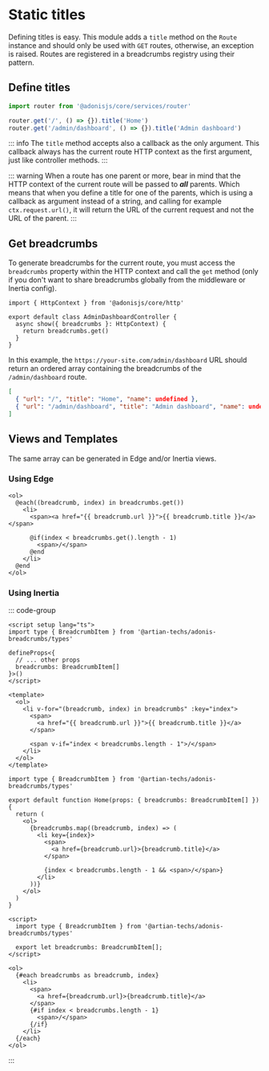 # Static titles

Defining titles is easy. This module adds a `title` method on the `Route` instance and should only be used with `GET` routes, otherwise, an exception is raised. Routes are registered in a breadcrumbs registry using their pattern.

## Define titles

```typescript
import router from '@adonisjs/core/services/router'

router.get('/', () => {}).title('Home')
router.get('/admin/dashboard', () => {}).title('Admin dashboard')
```

::: info
The `title` method accepts also a callback as the only argument. This callback always has the current route HTTP context as the first argument, just like controller methods.
:::

::: warning
When a route has one parent or more, bear in mind that the HTTP context of the current route will be passed to **_all_** parents. Which means that when you define a title for one of the parents, which is using a callback as argument instead of a string, and calling for example `ctx.request.url()`, it will return the URL of the current request and not the URL of the parent.
:::

## Get breadcrumbs

To generate breadcrumbs for the current route, you must access the `breadcrumbs` property within the HTTP context and call the `get` method (only if you don't want to share breadcrumbs globally from the middleware or Inertia config).

```typescript{5}
import { HttpContext } from '@adonisjs/core/http'

export default class AdminDashboardController {
  async show({ breadcrumbs }: HttpContext) {
    return breadcrumbs.get()
  }
}
```

In this example, the `https://your-site.com/admin/dashboard` URL should return an ordered array containing the breadcrumbs of the `/admin/dashboard` route.

```json
[
  { "url": "/", "title": "Home", "name": undefined },
  { "url": "/admin/dashboard", "title": "Admin dashboard", "name": undefined }
]
```

## Views and Templates

The same array can be generated in Edge and/or Inertia views.

### Using Edge

```pug [Edge]
<ol>
  @each((breadcrumb, index) in breadcrumbs.get())
    <li>
      <span><a href="{{ breadcrumb.url }}">{{ breadcrumb.title }}</a></span>

      @if(index < breadcrumbs.get().length - 1)
        <span>/</span>
      @end
    </li>
  @end
</ol>
```

### Using Inertia

::: code-group

```vue [Vue]
<script setup lang="ts">
import type { BreadcrumbItem } from '@artian-techs/adonis-breadcrumbs/types'

defineProps<{
  // ... other props
  breadcrumbs: BreadcrumbItem[]
}>()
</script>

<template>
  <ol>
    <li v-for="(breadcrumb, index) in breadcrumbs" :key="index">
      <span>
        <a href="{{ breadcrumb.url }}">{{ breadcrumb.title }}</a>
      </span>

      <span v-if="index < breadcrumbs.length - 1">/</span>
    </li>
  </ol>
</template>
```

```tsx [TSX]
import type { BreadcrumbItem } from '@artian-techs/adonis-breadcrumbs/types'

export default function Home(props: { breadcrumbs: BreadcrumbItem[] }) {
  return (
    <ol>
      {breadcrumbs.map((breadcrumb, index) => (
        <li key={index}>
          <span>
            <a href={breadcrumb.url}>{breadcrumb.title}</a>
          </span>

          {index < breadcrumbs.length - 1 && <span>/</span>}
        </li>
      ))}
    </ol>
  )
}
```

```svelte [Svelte]
<script>
  import type { BreadcrumbItem } from '@artian-techs/adonis-breadcrumbs/types'

  export let breadcrumbs: BreadcrumbItem[];
</script>

<ol>
  {#each breadcrumbs as breadcrumb, index}
    <li>
      <span>
        <a href={breadcrumb.url}>{breadcrumb.title}</a>
      </span>
      {#if index < breadcrumbs.length - 1}
        <span>/</span>
      {/if}
    </li>
  {/each}
</ol>
```

:::
